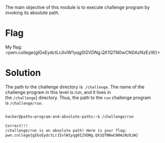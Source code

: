 The main objective of this module is to execute challenge program by invoking its absolute path.

# Flag

My flag: <pwn.college{gIGsEydctLrJIvlW1yqg0I2VDNg.QX1QTN0wCN0AzNzEzW}>

# Solution

The path to the challenge directory is  `/challenge`. The name of the challenge program in this level is run, and it lives in the `/challenge`] directory. Thus, the path to the `run` challenge program is `/challenge/run`.

```bash

hacker@paths~program-and-absolute-paths:~$ /challenge/run

Correct!!!
/challenge/run is an absolute path! Here is your flag:
pwn.college{gIGsEydctLrJIvlW1yqg0I2VDNg.QX1QTN0wCN0AzNzEzW}


```

